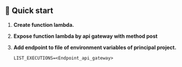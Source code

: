 ## 🚀 Quick start

1.  **Create function lambda.**

2.  **Expose function lambda by api gateway with method post**

3.  **Add endpoint to file of environment variables of principal project.**

    ```shell
    LIST_EXECUTIONS=<Endpoint_api_gateway>
    ```